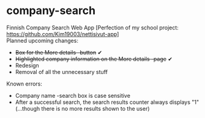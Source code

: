 # company-search
Finnish Company Search Web App
[Perfection of my school project: https://github.com/Kim19003/nettisivut-app]
<br/>
Planned upcoming changes:
- ~~Box for the More details -button~~ ✔
- ~~Highlighted company information on the More details -page~~ ✔
- Redesign
- Removal of all the unnecessary stuff

Known errors:
- Company name -search box is case sensitive
- After a successful search, the search results counter always displays "1" (...though there is no more results shown to the user)
